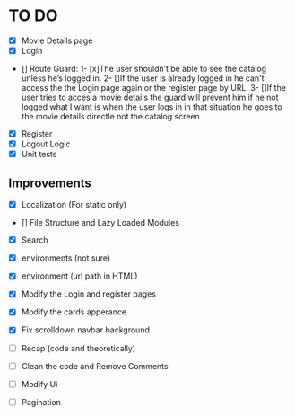 # TO DO

- [x] Movie Details page
- [x] Login
- [] Route Guard: 
    1- [x]The user shouldn’t be able to see the catalog unless he’s logged in.
    2- []If the user is already logged in he can't access the the Login page again or the register page
          by URL.
    3- []If the user tries to acces a movie details the guard will prevent him if he not logged 
         what I want is when the user logs in in that situation he goes to the movie details directle not the catalog screen 
    
- [x] Register
- [x] Logout Logic
- [x] Unit tests

## Improvements

- [x] Localization (For static only)
- [] File Structure and Lazy Loaded Modules
- [x] Search
- [x] environments (not sure)
- [x] environment (url path in HTML)
- [x] Modify the Login and register pages
- [x] Modify the cards apperance
- [x] Fix scrolldown navbar background
- [ ] Recap (code and theoretically)
- [ ] Clean the code and Remove Comments
- [ ] Modify Ui
- [ ] Pagination



